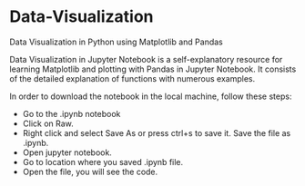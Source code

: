 # Data-Visualization
Data Visualization in Python using Matplotlib and Pandas

Data Visualization in Jupyter Notebook is a self-explanatory resource for learning Matplotlib and plotting with Pandas in Jupyter Notebook. It consists of the detailed explanation of functions with numerous examples.

In order to download the notebook in the local machine, follow these steps:
*   Go to the .ipynb notebook
*   Click on Raw.
*   Right click and select Save As or press ctrl+s to save it. Save the file as .ipynb.
*   Open jupyter notebook.
*   Go to location where you saved .ipynb file.
*   Open the file, you will see the code.
